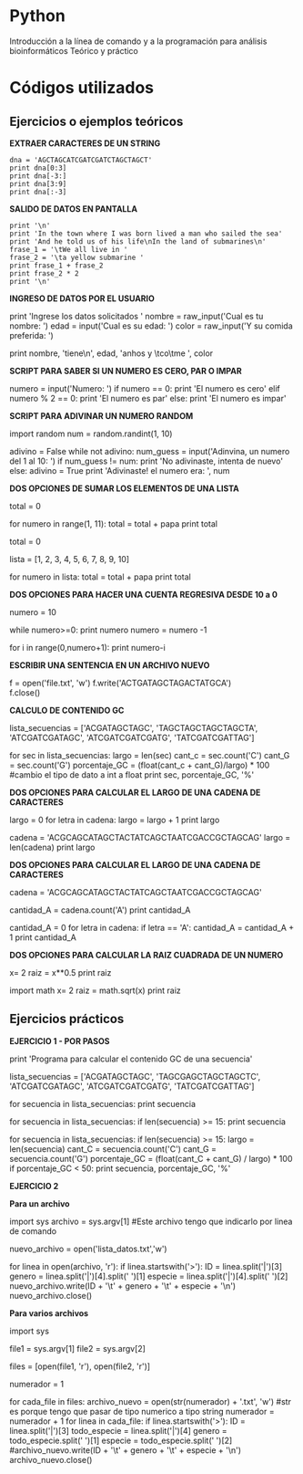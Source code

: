 # Python
Introducción a la línea de comando y a la programación para análisis bioinformáticos
Teórico y práctico


# Códigos utilizados

## Ejercicios o ejemplos teóricos


**EXTRAER CARACTERES DE UN STRING**

    dna = 'AGCTAGCATCGATCGATCTAGCTAGCT'
    print dna[0:3]
    print dna[-3:]
    print dna[3:9]
    print dna[:-3]


**SALIDO DE DATOS EN PANTALLA**

	print '\n'
	print 'In the town where I was born lived a man who sailed the sea'
	print 'And he told us of his life\nIn the land of submarines\n'
	frase_1 = '\tWe all live in '
	frase_2 = '\ta yellow submarine '
	print frase_1 + frase_2
	print frase_2 * 2
	print '\n'

**INGRESO DE DATOS POR EL USUARIO**

  print 'Ingrese los datos solicitados '
  nombre = raw_input('Cual es tu nombre: ')
  edad = input('Cual es su edad: ')
  color = raw_input('Y su comida preferida: ')

  print nombre, 'tiene\n', edad, 'anhos y \tco\tme ', color

**SCRIPT PARA SABER SI UN NUMERO ES CERO, PAR O IMPAR**

  numero = input('Numero: ')
  if numero == 0:
    print 'El numero es cero'
  elif numero % 2 == 0:
    print 'El numero es par'
  else:
    print 'El numero es impar'


**SCRIPT PARA ADIVINAR UN NUMERO RANDOM**

  import random
  num = random.randint(1, 10)

  adivino = False
  while not adivino:
    num_guess = input('Adinvina, un numero del 1 al 10: ')
    if num_guess != num:
      print 'No adivinaste, intenta de nuevo'
    else:
      adivino = True
      print 'Adivinaste! el numero era: ', num
    
**DOS OPCIONES DE SUMAR LOS ELEMENTOS DE UNA LISTA**

  total = 0

  for numero in range(1, 11):
    total = total + papa
    print total

  total = 0

  lista = [1, 2, 3, 4, 5, 6, 7, 8, 9, 10]

  for numero in lista:
    total = total + papa
    print total

**DOS OPCIONES PARA HACER UNA CUENTA REGRESIVA DESDE 10 a 0**

  numero = 10

  while numero>=0:
    print numero
    numero = numero -1

  for i in range(0,numero+1):
    print numero-i


**ESCRIBIR UNA SENTENCIA EN UN ARCHIVO NUEVO**

  f = open('file.txt', 'w') 
  f.write('ACTGATAGCTAGACTATGCA')  
  f.close()


**CALCULO DE CONTENIDO GC**

  lista_secuencias = ['ACGATAGCTAGC', 'TAGCTAGCTAGCTAGCTA', 'ATCGATCGATAGC', 'ATCGATCGATCGATG', 'TATCGATCGATTAG']

  for sec in lista_secuencias:
      largo = len(sec)
      cant_c = sec.count('C')
      cant_G = sec.count('G')
      porcentaje_GC = (float(cant_c + cant_G)/largo) * 100	#cambio el tipo de dato a int a float
      print sec, porcentaje_GC, '%'


**DOS OPCIONES PARA CALCULAR EL LARGO DE UNA CADENA DE CARACTERES**

  largo = 0
  for letra in cadena:
    largo = largo + 1
  print largo

  cadena = 'ACGCAGCATAGCTACTATCAGCTAATCGACCGCTAGCAG'
  largo = len(cadena)
  print largo


**DOS OPCIONES PARA CALCULAR EL LARGO DE UNA CADENA DE CARACTERES**

  cadena = 'ACGCAGCATAGCTACTATCAGCTAATCGACCGCTAGCAG'

  cantidad_A = cadena.count('A')
  print cantidad_A

  cantidad_A = 0
  for letra in cadena:
    if letra == 'A':
      cantidad_A = cantidad_A + 1
  print cantidad_A

**DOS OPCIONES PARA CALCULAR LA RAIZ CUADRADA DE UN NUMERO**

  x= 2
  raiz = x**0.5
  print raiz

  import math
  x= 2
  raiz = math.sqrt(x)
  print raiz

## Ejercicios prácticos

**EJERCICIO 1 - POR PASOS**

  print 'Programa para calcular el contenido GC de una secuencia'

  lista_secuencias = ['ACGATAGCTAGC', 'TAGCGAGCTAGCTAGCTC', 'ATCGATCGATAGC', 'ATCGATCGATCGATG', 'TATCGATCGATTAG']

  for secuencia in lista_secuencias:
    print secuencia

  for secuencia in lista_secuencias:
    if len(secuencia) >= 15:
      print secuencia

  for secuencia in lista_secuencias:
    if len(secuencia) >= 15:
      largo = len(secuencia)
      cant_C = secuencia.count('C')
      cant_G = secuencia.count('G')
      porcentaje_GC = (float(cant_C + cant_G) / largo) * 100
      if porcentaje_GC < 50:
        print secuencia, porcentaje_GC, '%'


**EJERCICIO 2** 

**Para un archivo**

  import sys
  archivo = sys.argv[1]	#Este archivo tengo que indicarlo por linea de comando

  nuevo_archivo = open('lista_datos.txt','w') 

  for linea in open(archivo, 'r'):
    if linea.startswith('>'):
      ID = linea.split('|')[3]
      genero = linea.split('|')[4].split(' ')[1]
      especie = linea.split('|')[4].split(' ')[2]
      nuevo_archivo.write(ID + '\t' + genero + '\t' + especie + '\n')
  nuevo_archivo.close() 

**Para varios archivos**

  import sys

  file1 = sys.argv[1]
  file2 = sys.argv[2]

  files = [open(file1, 'r'), open(file2, 'r')]

  numerador = 1

  for cada_file in files:
    archivo_nuevo = open(str(numerador) + '.txt', 'w') #str es porque tengo que pasar de tipo numerico a tipo string
    numerador = numerador + 1
    for linea in cada_file:
      if linea.startswith('>'):
        ID = linea.split('|')[3]
        todo_especie = linea.split('|')[4]
        genero = todo_especie.split(' ')[1]
        especie = todo_especie.split(' ')[2]
        #archivo_nuevo.write(ID + '\t' + genero + '\t' + especie + '\n')
    archivo_nuevo.close()
